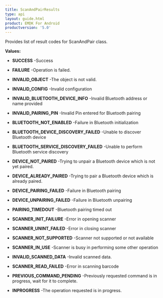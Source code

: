 ```yaml
---
title: ScanAndPairResults
type: api
layout: guide.html
product: EMDK For Android
productversion: '5.0'
---
```



Provides list of result codes for ScanAndPair class.

**Values:**

* **SUCCESS** -Success

* **FAILURE** -Operation is failed.

* **INVALID_OBJECT** -The object is not valid.

* **INVALID_CONFIG** -Invalid configuration

* **INVALID_BLUETOOTH_DEVICE_INFO** -Invalid Bluetooth address or name provided

* **INVALID_PAIRING_PIN** -Invalid Pin entered for Bluetooth pairing

* **BLUETOOTH_NOT_ENABLED** -Failure in Bluetooth initialization

* **BLUETOOTH_DEVICE_DISCOVERY_FAILED** -Unable to discover Bluetooth device

* **BLUETOOTH_SERVICE_DISCOVERY_FAILED** -Unable to perform Bluetooth service discovery

* **DEVICE_NOT_PAIRED** -Trying to unpair a Bluetooth device which is not yet paired.

* **DEVICE_ALREADY_PAIRED** -Trying to pair a Bluetooth device which is already paired.

* **DEVICE_PAIRING_FAILED** -Failure in Bluetooth pairing

* **DEVICE_UNPAIRING_FAILED** -Failure in Bluetooth unpairing

* **PAIRING_TIMEDOUT** -Bluetooth pairing timed out

* **SCANNER_INIT_FAILURE** -Error in opening scanner

* **SCANNER_UNINT_FAILED** -Error in closing scanner

* **SCANNER_NOT_SUPPORTED** -Scanner not supported or not available

* **SCANNER_IN_USE** -Scanner is busy in performing some other operation

* **INVALID_SCANNED_DATA** -Invalid scanned data.

* **SCANNER_READ_FAILED** -Error in scanning barcode

* **PREVIOUS_COMMAND_PENDING** -Previously requested command is in progress, wait for it to complete.

* **INPROGRESS** -The operation requested is in progress.


